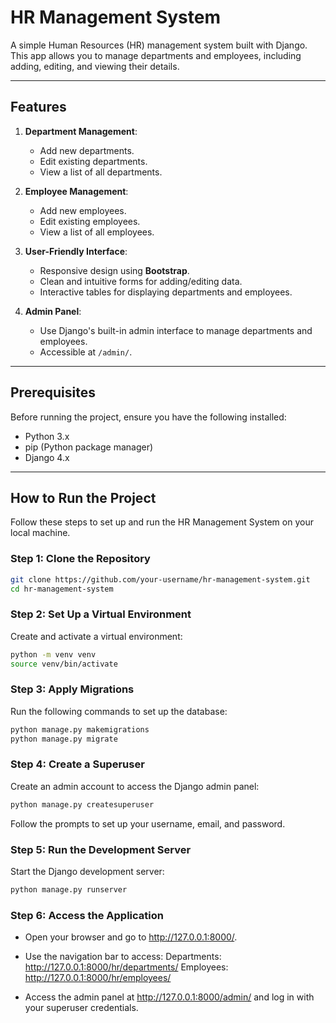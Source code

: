 # HR Management System

A simple Human Resources (HR) management system built with Django. This app allows you to manage departments and employees, including adding, editing, and viewing their details.

---

## Features

1. **Department Management**:
   - Add new departments.
   - Edit existing departments.
   - View a list of all departments.

2. **Employee Management**:
   - Add new employees.
   - Edit existing employees.
   - View a list of all employees.

3. **User-Friendly Interface**:
   - Responsive design using **Bootstrap**.
   - Clean and intuitive forms for adding/editing data.
   - Interactive tables for displaying departments and employees.

4. **Admin Panel**:
   - Use Django's built-in admin interface to manage departments and employees.
   - Accessible at `/admin/`.

---

## Prerequisites

Before running the project, ensure you have the following installed:

- Python 3.x
- pip (Python package manager)
- Django 4.x

---

## How to Run the Project

Follow these steps to set up and run the HR Management System on your local machine.

### Step 1: Clone the Repository

```bash
git clone https://github.com/your-username/hr-management-system.git
cd hr-management-system
```
### Step 2: Set Up a Virtual Environment

Create and activate a virtual environment:

```bash
python -m venv venv
source venv/bin/activate
```
### Step 3: Apply Migrations
Run the following commands to set up the database:

```bash
python manage.py makemigrations
python manage.py migrate
```
### Step 4: Create a Superuser
Create an admin account to access the Django admin panel:

```bash
python manage.py createsuperuser
```
Follow the prompts to set up your username, email, and password.

### Step 5: Run the Development Server
Start the Django development server:

```bash
python manage.py runserver
```
### Step 6: Access the Application
-   Open your browser and go to http://127.0.0.1:8000/.
-   Use the navigation bar to access:
        Departments: http://127.0.0.1:8000/hr/departments/
        Employees: http://127.0.0.1:8000/hr/employees/

-   Access the admin panel at http://127.0.0.1:8000/admin/ and log in with your superuser credentials.
